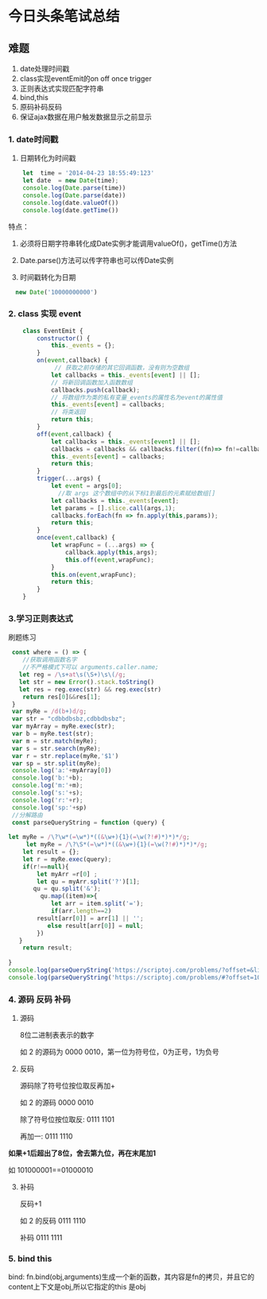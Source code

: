 # 今日头条笔试总结

## 难题 

1. date处理时间戳
2. class实现eventEmit的on off once trigger
3. 正则表达式实现匹配字符串
4. bind,this
5. 原码补码反码
6. 保证ajax数据在用户触发数据显示之前显示

### 1. date时间戳
1. 日期转化为时间戳
```js
    let  time = '2014-04-23 18:55:49:123'
    let date  = new Date(time);
    console.log(Date.parse(time))
    console.log(Date.parse(date))
    console.log(date.valueOf())
    console.log(date.getTime())
```
特点：

1. 必须将日期字符串转化成Date实例才能调用valueOf()，getTime()方法
2. Date.parse()方法可以传字符串也可以传Date实例



2. 时间戳转化为日期

```js
  new Date('10000000000')
```
### 2. class 实现 event

```js
    class EventEmit {
        constructor() {
            this._events = {};
        }
        on(event,callback) {
             // 获取之前存储的其它回调函数，没有则为空数组
            let callbacks = this._events[event] || [];
            // 将新回调函数加入函数数组
            callbacks.push(callback);
            // 将数组作为类的私有变量_events的属性名为event的属性值
            this._events[event] = callbacks;
            // 将类返回
            return this;
        }
        off(event,callback) {
            let callbacks = this._events[event] || [];
            callbacks = callbacks && callbacks.filter((fn)=> fn!=callback);
            this._events[event] = callbacks;
            return this;
        }
        trigger(...args) {
            let event = args[0];
              //取 args 这个数组中的从下标1到最后的元素赋给数组[]
            let callbacks = this._events[event];
            let params = [].slice.call(args,1);
            callbacks.forEach(fn => fn.apply(this,params));
            return this;
        }
        once(event,callback) {
            let wrapFunc = (...args) => {
                callback.apply(this,args);
                this.off(event,wrapFunc);
            }
            this.on(event,wrapFunc);
            return this;
        }
    }

```
### 3.学习正则表达式


刷题练习


```js
 const where = () => {
    //获取调用函数名字
    //不严格模式下可以 arguments.caller.name;
   let reg = /\s+at\s(\S+)\s\(/g;
   let str = new Error().stack.toString()
   let res = reg.exec(str) && reg.exec(str)
    return res[0]&&res[1];
 }
 var myRe = /d(b+)d/g;
 var str = "cdbbdbsbz,cdbbdbsbz";
 var myArray = myRe.exec(str);
 var b = myRe.test(str);
 var m = str.match(myRe);
 var s = str.search(myRe);
 var r = str.replace(myRe,'$1')
 var sp = str.split(myRe);
 console.log('a:'+myArray[0])
 console.log('b:'+b);
 console.log('m:'+m);
 console.log('s:'+s);
 console.log('r:'+r);
 console.log('sp:'+sp)
 //分解路由
 const parseQueryString = function (query) {
    
let myRe = /\?\w*(=\w*)*((&\w+){1}(=\w(?!#)*)*)*/g;
     let myRe = /\?\S*(=\w*)*((&\w+){1}(=\w(?!#)*)*)*/g;
    let result = {};
    let r = myRe.exec(query);
    if(r!==null){
        let myArr =r[0] ;
        let qu = myArr.split('?')[1];
       qu = qu.split('&');
         qu.map((item)=>{
            let arr = item.split('=');
            if(arr.length==2)
        result[arr[0]] = arr[1] || '';
           else result[arr[0]] = null;
        })
   }
    return result;
    
}
console.log(parseQueryString('https://scriptoj.com/problems/?offset=&limit=100#name=jerry '));
console.log(parseQueryString('https://scriptoj.com/problems/#?offset=10&limit=100'))
```

### 4. 源码 反码 补码
1. 源码 

    8位二进制表表示的数字

    如 2 的源码为 0000 0010，第一位为符号位，0为正号，1为负号

2. 反码

    源码除了符号位按位取反再加+

    如 2 的源码 0000 0010

    除了符号位按位取反: 0111 1101

    再加一: 0111 1110


**如果+1后超出了8位，舍去第九位，再在末尾加1**

如 101000001==01000010  

3. 补码

    反码+1

    如 2 的反码 0111 1110 

    补码 0111 1111


### 5. bind this

bind: fn.bind(obj,arguments)生成一个新的函数，其内容是fn的拷贝，并且它的content上下文是obj,所以它指定的this 是obj






